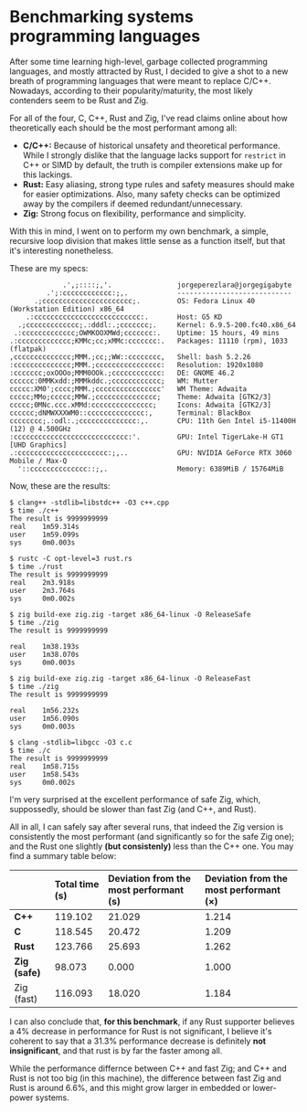 # Benchmarking systems programming languages

After some time learning high-level, garbage collected programming languages, and mostly attracted by Rust, I decided to give a shot to a new breath of programming languages that were meant to replace C/C++. Nowadays, according to their popularity/maturity, the most likely contenders seem to be Rust and Zig.

For all of the four, C, C++, Rust and Zig, I've read claims online about how theoretically each should be the most performant among all:

* **C/C++:** Because of historical unsafety and theoretical performance. While I strongly dislike that the language lacks support for `restrict` in C++ or SIMD by default, the truth is compiler extensions make up for this lackings.
* **Rust:** Easy aliasing, strong type rules and safety measures should make for easier optimizations. Also, many safety checks can be optimized away by the compilers if deemed redundant/unnecessary.
* **Zig:** Strong focus on flexibility, performance and simplicity.

With this in mind, I went on to perform my own benchmark, a simple, recursive loop division that makes little sense as a function itself, but that it's interesting nonetheless.

These are my specs:

```
             .',;::::;,'.                jorgeperezlara@jorgegigabyte 
         .';:cccccccccccc:;,.            ---------------------------- 
      .;cccccccccccccccccccccc;.         OS: Fedora Linux 40 (Workstation Edition) x86_64 
    .:cccccccccccccccccccccccccc:.       Host: G5 KD 
  .;ccccccccccccc;.:dddl:.;ccccccc;.     Kernel: 6.9.5-200.fc40.x86_64 
 .:ccccccccccccc;OWMKOOXMWd;ccccccc:.    Uptime: 15 hours, 49 mins 
.:ccccccccccccc;KMMc;cc;xMMc:ccccccc:.   Packages: 11110 (rpm), 1033 (flatpak) 
,cccccccccccccc;MMM.;cc;;WW::cccccccc,   Shell: bash 5.2.26 
:cccccccccccccc;MMM.;cccccccccccccccc:   Resolution: 1920x1080 
:ccccccc;oxOOOo;MMM0OOk.;cccccccccccc:   DE: GNOME 46.2 
cccccc:0MMKxdd:;MMMkddc.;cccccccccccc;   WM: Mutter 
ccccc:XM0';cccc;MMM.;cccccccccccccccc'   WM Theme: Adwaita 
ccccc;MMo;ccccc;MMW.;ccccccccccccccc;    Theme: Adwaita [GTK2/3] 
ccccc;0MNc.ccc.xMMd:ccccccccccccccc;     Icons: Adwaita [GTK2/3] 
cccccc;dNMWXXXWM0::cccccccccccccc:,      Terminal: BlackBox 
cccccccc;.:odl:.;cccccccccccccc:,.       CPU: 11th Gen Intel i5-11400H (12) @ 4.500GHz 
:cccccccccccccccccccccccccccc:'.         GPU: Intel TigerLake-H GT1 [UHD Graphics] 
.:cccccccccccccccccccccc:;,..            GPU: NVIDIA GeForce RTX 3060 Mobile / Max-Q 
  '::cccccccccccccc::;,.                 Memory: 6389MiB / 15764MiB 
```

Now, these are the results:

```
$ clang++ -stdlib=libstdc++ -O3 c++.cpp
$ time ./c++ 
The result is 9999999999
real    1m59.314s
user    1m59.099s
sys     0m0.003s
```

```
$ rustc -C opt-level=3 rust.rs
$ time ./rust
The result is 9999999999
real    2m3.918s
user    2m3.764s
sys     0m0.002s
```

```
$ zig build-exe zig.zig -target x86_64-linux -O ReleaseSafe
$ time ./zig
The result is 9999999999

real    1m38.193s
user    1m38.070s
sys     0m0.003s
```

```
$ zig build-exe zig.zig -target x86_64-linux -O ReleaseFast
$ time ./zig
The result is 9999999999

real    1m56.232s
user    1m56.090s
sys     0m0.003s
```

```
$ clang -stdlib=libgcc -O3 c.c
$ time ./c
The result is 9999999999
real    1m58.715s
user    1m58.543s
sys     0m0.002s
```

I'm very surprised at the excellent performance of safe Zig, which, suppossedly, should be slower than fast Zig (and C++, and Rust).

All in all, I can safely say after several runs, that indeed the Zig version is consistently the most performant (and significantly so for the safe Zig one); and the Rust one slightly **(but consistenly)** less than the C++ one. You may find a summary table below:

|                      | Total time (s) | Deviation from the most performant (s) | Deviation from the most performant (×) |
| :------------------- | :------------- | :------------------------------------- | :-------------------------------------- |
| **C++**        | 119.102        | 21.029                                 | 1.214                                   |
| **C**               | 118.545        | 20.472                                 | 1.209                                   |
| **Rust**       | 123.766        | 25.693                                 | 1.262                                   |
| **Zig (safe)** | 98.073         | 0.000                                  | 1.000                                   |
| Zig (fast)           | 116.093        | 18.020                                 | 1.184                                   |

I can also conclude that, **for this benchmark**, if any Rust supporter believes a 4% decrease in performance for Rust is not significant, I believe it's coherent to say that a 31.3% performance decrease is definitely **not insignificant**, and that rust is by far the faster among all.

While the performance differnce between C++ and fast Zig; and C++ and Rust is not too big (in this machine), the difference between fast Zig and Rust is around 6.6%, and this might grow larger in embedded or lower-power systems.
